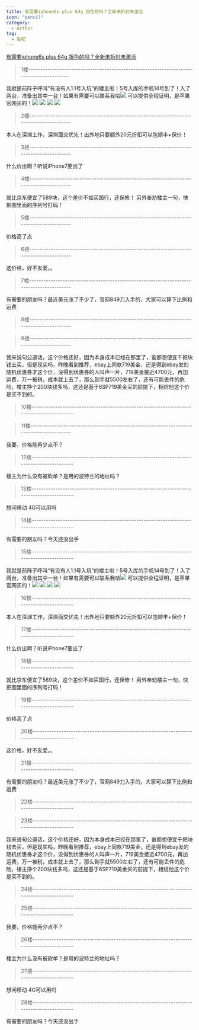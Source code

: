```yaml
---
title: 有需要iphone6s plus 64g 银色的吗？全新未拆封未激活
icon: "pencil"
category:
  - Arthur
tag:
  - 贴吧
---
```


[有需要iphone6s plus 64g 银色的吗？全新未拆封未激活](https://tieba.baidu.com/p/4303375983?pid=82417820016&cid=0#82417820016)


>1楼-----------------------------------------------------------------------------------------

我就是前阵子呼叫“有没有人1.1号入坑”的楼主啦！5号入库的手机14号到了！入了两台，准备出其中一台！如果有需要可以联系我哈![](https://tb2.bdstatic.com/tb/editor/images/face/i_f02.png?t=20140803)
可以提供全程证明，是苹果官网买的！![](https://imgsa.baidu.com/forum/w%3D580/sign=d05497085cb5c9ea62f303ebe538b622/c9b7c700baa1cd119644d323be12c8fcc2ce2daa.jpg)
![](https://imgsa.baidu.com/forum/w%3D580/sign=f99cc1c8b5fb43161a1f7a7210a54642/ec3f404e9258d109772f08b1d658ccbf6d814d54.jpg)
![](https://imgsa.baidu.com/forum/w%3D580/sign=445edede29738bd4c421b239918a876c/086a373fb80e7becca0da2e2282eb9389a506b4d.jpg)
![](https://imgsa.baidu.com/forum/w%3D580/sign=98bae6b84010b912bfc1f6f6f3fcfcb5/68852b6d55fbb2fb16bdf911484a20a44723dc8e.jpg)

>2楼-----------------------------------------------------------------------------------------

本人在深圳工作，深圳面交优先！出外地只要额外20元折扣可以包顺丰+保价！

>3楼-----------------------------------------------------------------------------------------

什么价出啊？听说iPhone7要出了

>4楼-----------------------------------------------------------------------------------------

就比京东便宜了589块，这个差价不如买国行，还保修！
另外奉劝楼主一句，快把图里面的序列号打码！

>5楼-----------------------------------------------------------------------------------------

价格高了点

>6楼-----------------------------------------------------------------------------------------

这价格，好不友爱。。

>7楼-----------------------------------------------------------------------------------------

有需要的朋友吗？最近美元涨了不少了，官网849刀入手的，大家可以算下比例和运费

>8楼-----------------------------------------------------------------------------------------

<div class="post_bubble_top"    style="background:url(//tb1.bdstatic.com/tb/cms/post/bubble/zhangyu_1.png);height:66px;">

>9楼-----------------------------------------------------------------------------------------

我来说句公道话，这个价格还好，因为本身成本已经在那里了，谁都想便宜千把块钱去买，但是现实吗，昨晚看到推荐，ebay上同款719美金，还是得到ebay发的随机优惠券才这个价，没得到优惠券的人叫声一片，719美金接近4700元，再加运费，万一被税，成本就上去了，那么到手就5500左右了，还有可能丢件的危险，楼主挣个200块钱多吗，这还是基于6SP719美金买的前提下，相信他这个价是买不到的。

>10楼-----------------------------------------------------------------------------------------

<div class="post_bubble_top"    style="background:url(//tb1.bdstatic.com/tb/cms/post/bubble/zhangyu_1.png);height:66px;">

>11楼-----------------------------------------------------------------------------------------

我要，价格能再少点不？

>12楼-----------------------------------------------------------------------------------------

楼主为什么没有被砍单？是用的波特兰的地址吗？

>13楼-----------------------------------------------------------------------------------------

想问移动
4G可以用吗

>14楼-----------------------------------------------------------------------------------------

有需要的朋友吗？今天还没出手

>15楼-----------------------------------------------------------------------------------------

我就是前阵子呼叫“有没有人1.1号入坑”的楼主啦！5号入库的手机14号到了！入了两台，准备出其中一台！如果有需要可以联系我哈![](https://tb2.bdstatic.com/tb/editor/images/face/i_f02.png?t=20140803)
可以提供全程证明，是苹果官网买的！![](https://imgsa.baidu.com/forum/w%3D580/sign=d05497085cb5c9ea62f303ebe538b622/c9b7c700baa1cd119644d323be12c8fcc2ce2daa.jpg)
![](https://imgsa.baidu.com/forum/w%3D580/sign=f99cc1c8b5fb43161a1f7a7210a54642/ec3f404e9258d109772f08b1d658ccbf6d814d54.jpg)
![](https://imgsa.baidu.com/forum/w%3D580/sign=445edede29738bd4c421b239918a876c/086a373fb80e7becca0da2e2282eb9389a506b4d.jpg)
![](https://imgsa.baidu.com/forum/w%3D580/sign=98bae6b84010b912bfc1f6f6f3fcfcb5/68852b6d55fbb2fb16bdf911484a20a44723dc8e.jpg)

>16楼-----------------------------------------------------------------------------------------

本人在深圳工作，深圳面交优先！出外地只要额外20元折扣可以包顺丰+保价！

>17楼-----------------------------------------------------------------------------------------

什么价出啊？听说iPhone7要出了

>18楼-----------------------------------------------------------------------------------------

就比京东便宜了589块，这个差价不如买国行，还保修！
另外奉劝楼主一句，快把图里面的序列号打码！

>19楼-----------------------------------------------------------------------------------------

价格高了点

>20楼-----------------------------------------------------------------------------------------

这价格，好不友爱。。

>21楼-----------------------------------------------------------------------------------------

有需要的朋友吗？最近美元涨了不少了，官网849刀入手的，大家可以算下比例和运费

>22楼-----------------------------------------------------------------------------------------

<div class="post_bubble_top"    style="background:url(//tb1.bdstatic.com/tb/cms/post/bubble/zhangyu_1.png);height:66px;">

>23楼-----------------------------------------------------------------------------------------

我来说句公道话，这个价格还好，因为本身成本已经在那里了，谁都想便宜千把块钱去买，但是现实吗，昨晚看到推荐，ebay上同款719美金，还是得到ebay发的随机优惠券才这个价，没得到优惠券的人叫声一片，719美金接近4700元，再加运费，万一被税，成本就上去了，那么到手就5500左右了，还有可能丢件的危险，楼主挣个200块钱多吗，这还是基于6SP719美金买的前提下，相信他这个价是买不到的。

>24楼-----------------------------------------------------------------------------------------

<div class="post_bubble_top"    style="background:url(//tb1.bdstatic.com/tb/cms/post/bubble/zhangyu_1.png);height:66px;">

>25楼-----------------------------------------------------------------------------------------

我要，价格能再少点不？

>26楼-----------------------------------------------------------------------------------------

楼主为什么没有被砍单？是用的波特兰的地址吗？

>27楼-----------------------------------------------------------------------------------------

想问移动
4G可以用吗

>28楼-----------------------------------------------------------------------------------------

有需要的朋友吗？今天还没出手
